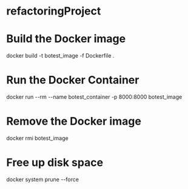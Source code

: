# refactoringProject

# Build the Docker image
docker build -t botest_image -f Dockerfile .

# Run the Docker Container
docker run --rm --name botest_container -p 8000:8000 botest_image

# Remove the Docker image
docker rmi botest_image

# Free up disk space
docker system prune --force
